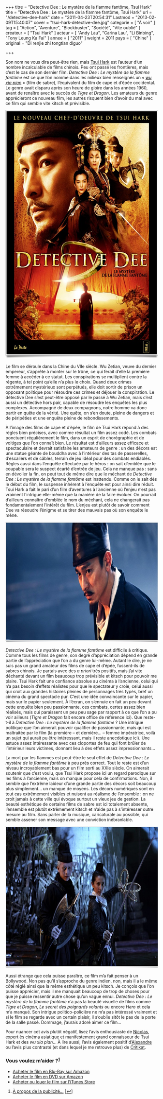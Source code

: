 +++
titre = "Detective Dee : Le mystère de la flamme fantôme, Tsui Hark"
title = "Detective Dee : Le mystère de la flamme fantôme, Tsui Hark"
url = "/detective-dee-hark"
date = "2011-04-23T20:54:31"
Lastmod = "2013-02-09T15:40:07"
cover = "tsui-hark-detective-dee.jpg"
categorie = [ "À voir" ]
tag = [ "Action", "Aventure", "Blockbuster", "Société", "Vite oublié" ]
createur = [ "Tsui Hark" ]
acteur = [ "Andy Lau", "Carina Lau", "Li Binbing", "Tony Leung Ka Fai" ]
annee = [ "2011" ]
weight = 2011
pays = [ "Chine" ]
original = "Di renjie zhi tongtian diguo"

+++

<p>Son nom ne vous dira peut-être rien, mais <a href="http://fr.wikipedia.org/wiki/Tsui_Hark">Tsui Hark</a> est l&rsquo;auteur d&rsquo;un nombre incalculable de films chinois. Peu ont passé les frontières, mais c&rsquo;est le cas de son dernier film. <em>Detective Dee : Le mystère de la flamme fantôme</em> est ce que l&rsquo;on nomme dans les milieux bien renseignés un &laquo;&nbsp;<em><a href="http://fr.wikipedia.org/wiki/Wu_Xia_Pian">wu xia pian</a></em>&nbsp;&raquo; (film de sabre), l&rsquo;équivalent du film de cape et d&rsquo;épée occidental. Le genre avait disparu après son heure de gloire dans les années 1960, avant de renaître avec le succès de <em>Tigre et Dragon</em>. Les amateurs du genre apprécieront ce nouveau film, les autres risquent bien d&rsquo;avoir du mal avec ce film qui semble vite kitsch et prévisible.</p>
<div style="text-align: center;"><a href="http://www.allocine.fr/film/fichefilm_gen_cfilm=184006.html"><img class="aligncenter" style="border: 0px initial initial;" src="detective-dee-hark.jpg" border="0" alt="Detective dee hark" width="608" height="818" /></a></div>
<p>Le film se déroule dans la Chine du VIIe siècle. Wu Zetian, veuve du dernier empereur, s&rsquo;apprête à monter sur le trône, ce qui ferait d&rsquo;elle la première femme à accéder à ce statut. Les conspirations se multiplient contre la régente, à tel point qu&rsquo;elle n&rsquo;a plus le choix. Quand deux crimes extrêmement mystérieux sont perpétués, elle doit sortir de prison un opposant politique pour résoudre ces crimes et déjouer la conspiration. Le détective Dee s&rsquo;est peut-être opposé par le passé à Wu Zetian, mais c&rsquo;est aussi un détective hors pair, capable de résoudre les enquêtes les plus complexes. Accompagné de deux compagnons, notre homme va donc partir en quête de la vérité. Une quête, on s&rsquo;en doute, pleine de dangers et de péripéties et une enquête pleine de rebondissements.</p>
<p>À l&rsquo;image des films de cape et d&rsquo;épée, le film de Tsui Hark répond à des règles bien précises, avec comme résultat un film assez codé. Les combats ponctuent régulièrement le film, dans un esprit de chorégraphie et de voltiges que l&rsquo;on connaît bien. Le résultat est d&rsquo;ailleurs assez efficace et spectaculaire et devrait satisfaire les amateurs de genre : un des décors est une statue géante de bouddha avec à l&rsquo;intérieur des tas de passerelles, d&rsquo;escaliers et de câbles, terrain de jeu idéal pour des combats endiablés. Règles aussi dans l&rsquo;enquête effectuée par le héros : on sait d&rsquo;emblée que le coupable sera le suspect écarté d&rsquo;entrée de jeu. Cela ne manque pas : sans en dévoiler la fin, on peut tout de même dire que le méchant de <em>Detective Dee : Le mystère de la flamme fantôme</em> est inattendu. Comme on le sait dès le début du film, le suspense inhérent à l&rsquo;enquête est pour ainsi dire réduit. Tsui Hark a fait le pari d&rsquo;un film d&rsquo;aventures à l&rsquo;ancienne où l&rsquo;enjeu n&rsquo;est pas vraiment l&rsquo;intrigue elle-même que la manière de la faire évoluer. On pourrait d&rsquo;ailleurs connaître d&rsquo;emblée le nom du méchant, cela ne changerait pas fondamentalement l&rsquo;intérêt du film. L&rsquo;enjeu est plutôt de savoir comment Dee va résoudre l&rsquo;énigme et se tirer des mauvais pas où son enquête le mène.</p>
<div style="text-align: center;"><img class="aligncenter" src="hark-detective-dee.jpg" border="0" alt="Hark detective dee" width="690" height="396" /></div>
<p><em>Detective Dee : Le mystère de la flamme fantôme</em> est difficile à critique. Comme tous les films de genre, son degré d&rsquo;appréciation dépend en grande partie de l&rsquo;appréciation que l&rsquo;on a du genre lui-même. Autant le dire, je ne suis pas un grand amateur des films de cape et d&rsquo;épée, fussent-ils de sabres chinois. Je partais avec des <em>a priori</em> très positifs, mais j&rsquo;ai vite déchanté devant un film beaucoup trop prévisible et kitsch pour pouvoir me plaire. Tsui Hark fait une confiance absolue au cinéma à l&rsquo;ancienne, celui qui n&rsquo;a pas besoin d&rsquo;effets réalistes pour que le spectateur y croie, celui aussi qui croit aux grandes histoires pleines de personnages très typés, bref un cinéma du grand spectacle pur. C&rsquo;est une idée convaincante sur le papier, mais sur le papier seulement. À l&rsquo;écran, on s&rsquo;ennuie en fait un peu devant cette enquête bien peu passionnante, ces combats, certes assez bien réalisés, mais qui paraissent un peu peu sage par rapport à ce que l&rsquo;on a pu voir ailleurs (<em>Tigre et Dragon</em> fait encore office de référence ici). Que reste-t-il à <em>Detective Dee : Le mystère de la flamme fantôme</em> ? Une intrigue politique que l&rsquo;on aimerait pouvoir qualifier de passionnante, mais qui est maltraitée par le film (la première – et dernière… – femme impératrice, voilà un sujet qui aurait pu être intéressant, mais il reste anecdotique ici). Une astuce assez intéressante avec ces cloportes de feu qui font brûler de l&rsquo;intérieur leurs victimes, donnant lieu à des effets assez impressionnants…</p>
<p>La mort par les flammes est peut-être le seul effet de <em>Detective Dee : Le mystère de la flamme fantôme</em> à peu près correct. Tout le reste est d&rsquo;un niveau incroyablement bas pour un film sorti au XXIe siècle. On aimerait soutenir que c&rsquo;est voulu, que Tsui Hark propose ici un regard parodique sur les films à l&rsquo;ancienne, mais on manque pour cela de confirmations. Non, il semble que l&rsquo;extrême laideur d&rsquo;une grande partie des décors soit beaucoup plus simplement… un manque de moyens. Les décors numériques sont en tout cas extrêmement visibles et nuisent au réalisme de l&rsquo;ensemble : on ne croit jamais à cette ville qui évoque surtout un vieux jeu de gestion. La beauté esthétique de certains films de sabre est ici totalement absente, l&rsquo;ensemble est plutôt extrêmement kitsch et n&rsquo;aide pas à s&rsquo;intéresser outre mesure au film. Sans parler de la musique, caricaturale au possible, qui semble assener son message avec une conviction inébranlable.</p>
<div style="text-align: center;"><img class="aligncenter" src="dee-hark.jpg" border="0" alt="Dee hark" width="690" height="466" /></div>
<p>Aussi étrange que cela puisse paraître, ce film m&rsquo;a fait penser à un Bollywood. Non pas qu&rsquo;il s&rsquo;approche du genre indien, non, mais il a le même côté réglé ainsi que la même esthétique un peu kitsch. Je conçois que l&rsquo;on puisse apprécier, mais il me manquait beaucoup de trop de choses pour que je puisse ressentir autre chose qu&rsquo;un vague ennui. <em>Detective Dee : Le mystère de la flamme fantôme</em> n&rsquo;a pas la beauté visuelle de films comme <em>Tigre et Dragon</em>, <em>Le secret des poignards volants</em> ou encore <em>Hero</em> et cela m&rsquo;a manqué. Son intrigue politico-policière ne m&rsquo;a pas intéressé vraiment et si le film se regarde avec un certain plaisir, il s&rsquo;oublie sitôt le pas de la porte de la salle passé. Dommage, j&rsquo;aurais adoré aimer ce film…</p>
<p>Pour nuancer cet avis plutôt négatif, lisez l&rsquo;avis enthousiaste de <a href="http://www.filmosphere.com/2011/04/critique-detective-dee-2010/">Nicolas</a>, expert ès cinéma asiatique et manifestement grand connaisseur de Tsui Hark et des <em>wu xia pian</em>… À lire aussi, l&rsquo;avis également positif d&rsquo;<a href="http://www.plan-c.fr/article-critique-detective-dee-de-tsui-hark-71230559.html">Alexandre</a> ou l&rsquo;avis plus contrasté (et dans lequel je me retrouve plus) de <a href="http://www.critikat.com/Detective-Dee-and-the-Mystery-of.html">Critikat</a>.</p>
<div class="amazon">
<h3>Vous voulez m&rsquo;aider ?<sup><a href="#footnote_0_4760" id="identifier_0_4760" class="footnote-link footnote-identifier-link" title="&Agrave; propos de la publicit&eacute;&hellip;">1</a></sup></h3>
<ul>
<li><a href="http://www.amazon.fr/gp/product/B0069RWLDM/ref=as_li_ss_tl?ie=UTF8&#038;tag=leblogdenic07-21&#038;linkCode=as2&#038;camp=1642&#038;creative=19458&#038;creativeASIN=B0069RWLDM">Acheter le film en Blu-Ray sur Amazon</a></li>
<li><a href="http://www.amazon.fr/gp/product/B005XLR4FA/ref=as_li_ss_tl?ie=UTF8&#038;tag=leblogdenic07-21&#038;linkCode=as2&#038;camp=1642&#038;creative=19458&#038;creativeASIN=B005XLR4FA">Acheter le film en DVD sur Amazon</a></li>
<li><a href="https://itunes.apple.com/fr/movie/detective-dee-vost/id453643497">Acheter ou louer le film sur l&rsquo;iTunes Store</a></li>
</ul>
</div>
<ol class="footnotes"><li id="footnote_0_4760" class="footnote"><a href="http://voiretmanger.fr/soutien/">À propos de la publicité…</a> [<a href="#identifier_0_4760" class="footnote-link footnote-back-link">&#8617;</a>]</li></ol>
